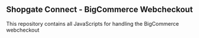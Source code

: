 ## Shopgate Connect - BigCommerce Webcheckout

This repository contains all JavaScripts for handling the BigCommerce webcheckout
